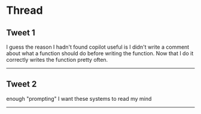 # Thread

## Tweet 1

I guess the reason I hadn't found copilot useful is I didn't write a comment about what a function should do before writing the function. Now that I do it correctly writes the function pretty often.

---

## Tweet 2

enough "prompting" I want these systems to read my mind

---

